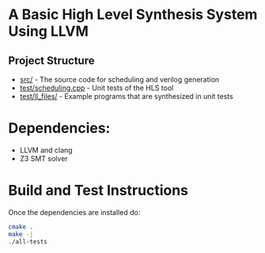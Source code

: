 # A Basic High Level Synthesis System Using LLVM

## Project Structure

* [src/](src/) - The source code for scheduling and verilog generation
* [test/scheduling.cpp](test/scheduling.cpp) - Unit tests of the HLS tool
* [test/ll_files/](test/ll_files/) - Example programs that are synthesized in unit tests

# Dependencies:

* LLVM and clang
* Z3 SMT solver

# Build and Test Instructions

Once the dependencies are installed do:

```bash
cmake .
make -j
./all-tests 
```